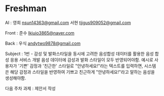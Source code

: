 # Freshman

AI :
    영희 nsun14363@gmail.com
    서현 tjjgus909052@gmail.com

Front :
    준수 lkjuio3865@naver.com

Back :
    우식 andytwo9878@gmail.com

Subject :
    1번 - 감성 및 발화스타일을 동시에 고려한 음성합성 데이터를 활용한 음성 합성 응용 서비스 개발
음성 데이터에 감성과 발화 스타일이 모두 반영되어야함. 예시로 사용자가 '기쁜' 감정과 '친근한' 스타일로 "안녕하세요!"라는 텍스트를 입력하면, 시스템은 해당 감정과 스타일을 반영하여 기쁘고 친근하게 "안녕하세요!"라고 말하는 음성을 생성해야함.

다음 주차 과제 :
    제안서 작성